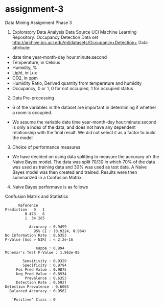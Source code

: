 # assignment-3
Data Mining Assignment Phase 3

1)  Exploratory Data Analysis
Data Source
UCI Machine Learning Repository: Occupancy Detection Data set
http://archive.ics.uci.edu/ml/datasets/Occupancy+Detection+
Data attribute:
- date time year-month-day hour:minute:second
- Temperature, in Celsius
- Humidity, %
- Light, in Lux
- CO2, in ppm
- Humidity Ratio, Derived quantity from temperature and humidity
- Occupancy, 0 or 1, 0 for not occupied, 1 for occupied status

2) Data Pre-processing
- 6 of the variables in the dataset are important in determining if whether a room is occupied.

- We assume the variable date time year-month-day hour:minute:second is only a index
of the data, and does not have any dependent relationship with the final result. We did
not select it as a factor to build the model

3) Choice of performance measures
- We have decided on using data splitting to measure the accuracy ofr the Naive Bayes model. The data was split 70/30 in which 70% of the data was used as training data and 30% was used as test data. A Naive Bayes model was then created and trained. Results were then summarized in a Confusion Matrix. 

4) Naive Bayes performave is as follows 

Confusion Matrix and Statistics

          Reference
    Prediction   0   1
             0 473   6
             1  34 285
                                         
               Accuracy : 0.9499         
                 95% CI : (0.9324, 0.964)
    No Information Rate : 0.6353         
    P-Value [Acc > NIR] : < 2.2e-16      
                                         
                  Kappa : 0.894          
    Mcnemar's Test P-Value : 1.963e-05      
                                         
            Sensitivity : 0.9329         
            Specificity : 0.9794         
         Pos Pred Value : 0.9875         
         Neg Pred Value : 0.8934         
             Prevalence : 0.6353         
         Detection Rate : 0.5927         
    Detection Prevalence : 0.6003         
      Balanced Accuracy : 0.9562         
                                         
       'Positive' Class : 0  
